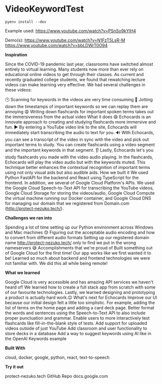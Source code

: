 # VideoKeywordTest

```
pyenv install --dev
```
Example used: https://www.youtube.com/watch?v=PSnSo9kYlH4

Demo(s):
https://www.youtube.com/watch?v=N1FzT5LsR-M
https://www.youtube.com/watch?v=bbLDWrT0O94

<b> Inspiration </b> 

Since the COVID-19 pandemic last year, classrooms have switched almost entirely to virtual learning. Many students now more than ever rely on educational online videos to get through their classes. As current and recently graduated college students, we found that rewatching lecture videos can make learning very effective. We had several challenges in these videos:

🕒 Scanning for keywords in the videos are very time consuming
📓 Jotting down the timestamps of important keywords so we can replay them are annoying
😩 Writing down flashcards for important spoken terms takes out the immersiveness from the actual video
What it does
😄 Echocards is an innovate approach to creating and studying flashcards more immersive and fun.
▶️ By entering a YouTube video link to the site, Echocards will immediately start transcribing the audio to text for you.
🔊 With Echocards, you can see a transcript of the video in sync with the video and pick out important terms to study. You can create flashcards using a video segment and the important keywords in that segment.
👂 Lastly, Echocards let's you study flashcards you made with the video audio playing. In the flashcards, Echocards will play the video audio but with the keywords muted. This technique better enhances the contextual recognition of important terms using not only visual aids but also audible aids.
How we built it
We used Python FastAPI for the backend and React using TypeScript for the frontend. In addition, we several of Google Cloud Platform's APIs. We used the Google Cloud Speech-to-Text API for transcribing the YouTube videos, Google Cloud Storage for storing the videos/audio, Google Cloud Compute the virtual machine running our Docker container, and Google Cloud DNS for managing our domain that we registered from Domain.com (http://protect-nezuko.tech/).



<b> Challenges we ran into </b> 

Spending a lot of time setting up our Python environment across Windows and Mac machines 😓
Figuring out the acceptable audio encoding and how to convert from different audio formats
Setting up our registered domain name http://protect-nezuko.tech/ only to find we put in the wrong nameservers 😅
Accomplishments that we're proud of
Built something out of Google Cloud for the first time!
Our app works like we first wanted it to be!
Learned so much about backend and frontend technologies we were not familiar with.
We did this all while being remote!

<b>What we learned</b>

Google Cloud is very accessible and has amazing API services we haven't heard of!
We learned how to create a full stack app from scratch with some of our favourite technologies.
Lastly, we learned designing and prototyping a product is actually hard work.😌
What's next for Echocards
Improve our UI because our initial design felt a little too simplistic. For example, adding the list of terms on the home page and adding a card deck page.
Better format the words and sentences using the Speech-to-Text API to also include proper punctuation and grammar.
Enable users to more interactively test flashcards like fill-in-the-blank style of tests.
Add support for uploaded videos outside of just YouTube
Add classroom and user functionality to store decks in a database
Add a way to suggest keywords using AI like in the OpenAI Keywords example

<b>Built With</b>

cloud, docker, google, python, react, text-to-speech


<b>Try it out</b> 

protect-nezuko.tech
GitHub Repo
 docs.google.com
